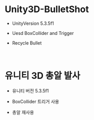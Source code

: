 Unity3D-BulletShot
========
* UnityVersion 5.3.5f1

- Uesd BoxCollider and Trigger
* Recycle Bullet 
<br><br><br>

유니티 3D 총알 발사
========
* 유니티 버전 5.3.5f1

- BoxCollider 트리거 사용
* 총알 재사용

